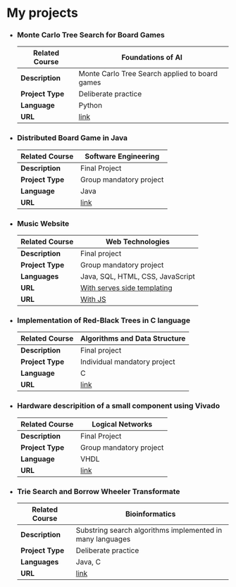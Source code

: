 # My projects
- ### Monte Carlo Tree Search for Board Games
  | **Related Course**  | Foundations of AI                          |
  | ------------------- | -------------------------------------------------------- |
  | **Description**     | Monte Carlo Tree Search applied to board games|
  | **Project Type**    | Deliberate practice                            |
  | **Language**        | Python                                               |
  | **URL**             | [link](https://github.com/giacomo-brunetta/Montecarlo-Tree-Search-Checkers) |

- ### Distributed Board Game in Java
    | **Related Course**  | Software Engineering                          |
  | ------------------- | -------------------------------------------------------- |
  | **Description**     | Final Project |
  | **Project Type**    | Group mandatory project                            |
  | **Language**        | Java                                               |
  | **URL**             | [link](https://github.com/Dudoleitor/IS23-AM09) |

- ### Music Website
  | **Related Course**  | Web Technologies                         |
  | ------------------- | -------------------------------------------------------- |
  | **Description**     | Final project  |
  | **Project Type**    | Group mandatory project  |
  | **Languages**        | Java, SQL, HTML, CSS, JavaScript  |
  | **URL**             | [With serves side templating](https://github.com/Mik-Ado/WIP_project_47) |
  | **URL**             | [With JS](https://github.com/Mik-Ado/WIP_project_47_JAVASCRIPT) |
  

- ### Implementation of Red-Black Trees in C language
  | **Related Course**  | Algorithms and Data Structure                           |
  | ------------------- | -------------------------------------------------------- |
  | **Description**     | Final project  |
  | **Project Type**    | Individual mandatory project                            |
  | **Language**        | C                                                      |
  | **URL**             | [link](https://github.com/giacomo-brunetta/Progetto_API_2022) |

  
- ### Hardware descripition of a small component using Vivado
    | **Related Course**  | Logical Networks                           |
  | ------------------- | -------------------------------------------------------- |
  | **Description**     | Final Project  |
  | **Project Type**    | Group mandatory project                            |
  | **Language**        | VHDL                                                |
  | **URL**             | [link](https://github.com/gabricarm/project_reti_logiche) |
  
- ### Trie Search and Borrow Wheeler Transformate
  | **Related Course**  | Bioinformatics                          |
  | ------------------- | -------------------------------------------------------- |
  | **Description**     | Substring search algorithms implemented in many languages|
  | **Project Type**    | Deliberate practice                            |
  | **Languages**        | Java, C                                               |
  | **URL**             | [link](https://github.com/giacomo-brunetta/Substring_search) |


